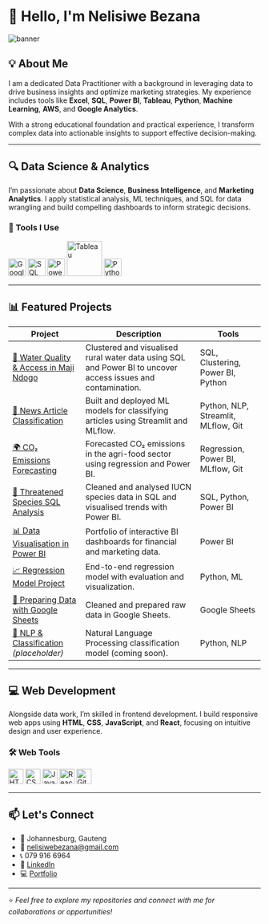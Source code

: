 # 👋 Hello, I'm Nelisiwe Bezana

![banner](https://github.com/NelisiweBezana/NelisiweBezana/assets/140618126/3c211057-2a03-4dfe-99c3-e1d0cf05c82b)

## 💡 About Me

I am a dedicated Data Practitioner with a background in leveraging data to drive business insights and optimize marketing strategies. My experience includes tools like **Excel**, **SQL**, **Power BI**, **Tableau**, **Python**, **Machine Learning**, **AWS**, and **Google Analytics**.

With a strong educational foundation and practical experience, I transform complex data into actionable insights to support effective decision-making.

---

## 🔍 Data Science & Analytics

I’m passionate about **Data Science**, **Business Intelligence**, and **Marketing Analytics**. I apply statistical analysis, ML techniques, and SQL for data wrangling and build compelling dashboards to inform strategic decisions.

### 🧰 Tools I Use
<img src="https://github.com/NelisiweBezana/NelisiweBezana/assets/140618126/12b1e9be-71a5-44f8-96d2-b30a52f01acf" width="35" title="Google Sheets"/>  
<img src="https://github.com/NelisiweBezana/NelisiweBezana/assets/140618126/74646b14-5ee2-4820-8e92-09277af9f554" width="35" title="SQL"/>  
<img src="https://github.com/NelisiweBezana/NelisiweBezana/assets/140618126/da9f34cc-27cf-4e50-973a-ef13e6c63690" width="35" title="Power BI"/>  
<img src="https://github.com/NelisiweBezana/NelisiweBezana/assets/140618126/a54630ee-f97b-499a-8010-6f1a2a33296a" width="70" title="Tableau"/>  
<img src="https://github.com/NelisiweBezana/NelisiweBezana/assets/140618126/e752813d-07e5-49a0-9d85-42738f76df9a" width="35" title="Python"/>  

---

## 📊 Featured Projects

| Project | Description | Tools |
|--------|-------------|-------|
| [🧽 Water Quality & Access in Maji Ndogo](https://github.com/NelisiweBezana/Maji-Ndogo-Water-Project) | Clustered and visualised rural water data using SQL and Power BI to uncover access issues and contamination. | SQL, Clustering, Power BI, Python |
| [📰 News Article Classification](https://github.com/NelisiweBezana/News-Article-Classification) | Built and deployed ML models for classifying articles using Streamlit and MLflow. | Python, NLP, Streamlit, MLflow, Git |
| [🌍 CO₂ Emissions Forecasting](https://github.com/NelisiweBezana/CO2-Emissions-PowerBI) | Forecasted CO₂ emissions in the agri-food sector using regression and Power BI. | Regression, Power BI, MLflow, Git |
| [🐘 Threatened Species SQL Analysis](https://github.com/NelisiweBezana/Threatened-Species-Analysis) | Cleaned and analysed IUCN species data in SQL and visualised trends with Power BI. | SQL, Python, Power BI |
| [📊 Data Visualisation in Power BI](https://github.com/NelisiweBezana/Data-Visualization-with-PowerBI) | Portfolio of interactive BI dashboards for financial and marketing data. | Power BI |
| [📈 Regression Model Project](https://github.com/NelisiweBezana/Regression_Project_EG2) | End-to-end regression model with evaluation and visualization. | Python, ML |
| [📑 Preparing Data with Google Sheets](https://github.com/NelisiweBezana/Preparing-data-with-Googlesheets) | Cleaned and prepared raw data in Google Sheets. | Google Sheets |
| [🧠 NLP & Classification](https://github.com/NelisiweBezana/NLP-Classification) *(placeholder)* | Natural Language Processing classification model (coming soon). | Python, NLP |

---

## 💻 Web Development

Alongside data work, I’m skilled in frontend development. I build responsive web apps using **HTML**, **CSS**, **JavaScript**, and **React**, focusing on intuitive design and user experience.

### 🛠 Web Tools
<img src="https://github.com/NelisiweBezana/NelisiweBezana/assets/140618126/4d05dc93-6a35-4c1e-a1de-2a71561c76be" width="30" title="HTML"/>  
<img src="https://github.com/NelisiweBezana/NelisiweBezana/assets/140618126/85267c25-8fd0-4b92-a6a6-23a2b73147ba" width="30" title="CSS"/>  
<img src="https://github.com/NelisiweBezana/NelisiweBezana/assets/140618126/fc37ee1d-60c4-46e3-8790-18fb6aee6f18" width="30" title="JavaScript"/>  
<img src="https://github.com/NelisiweBezana/NelisiweBezana/assets/140618126/c253fa16-25fe-41d1-86c4-7790d8eb1dd7" width="30" title="React.js"/>  
<img src="https://github.com/NelisiweBezana/NelisiweBezana/assets/140618126/51bee11f-749b-4f30-a5c8-1dd756ce0c79" width="30" title="GitHub"/>  

---

## 📫 Let's Connect

- 📍 Johannesburg, Gauteng  
- 📧 nelisiwebezana@gmail.com  
- 📞 079 916 6964  
- 🔗 [LinkedIn](https://www.linkedin.com/in/nelisiwebezana)  
- 💻 [Portfolio](https://github.com/NelisiweBezana)  

---

⭐️ *Feel free to explore my repositories and connect with me for collaborations or opportunities!*
